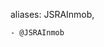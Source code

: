 aliases:
  JSRAInmob,
  
    - @JSRAInmob


<!---
JSRAInmob/JSRAInmob is a ✨ special ✨ repository because its `README.md` (this file) appears on your GitHub profile.
You can click the Preview link to take a look at your changes.
--->
